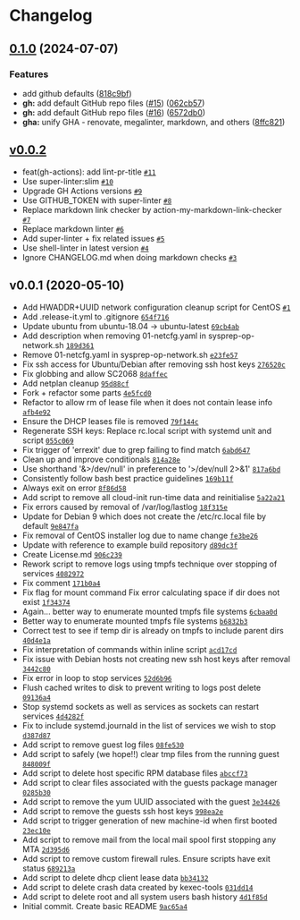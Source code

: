 # Changelog

## [0.1.0](https://github.com/ruzickap/packer-virt-sysprep/compare/v0.0.2...v0.1.0) (2024-07-07)


### Features

* add github defaults ([818c9bf](https://github.com/ruzickap/packer-virt-sysprep/commit/818c9bf27c379dace020b73bc311c08216177a24))
* **gh:** add default GitHub repo files ([#15](https://github.com/ruzickap/packer-virt-sysprep/issues/15)) ([062cb57](https://github.com/ruzickap/packer-virt-sysprep/commit/062cb57bf6990939af55ff38b3431863c4889d74))
* **gh:** add default GitHub repo files ([#16](https://github.com/ruzickap/packer-virt-sysprep/issues/16)) ([6572db0](https://github.com/ruzickap/packer-virt-sysprep/commit/6572db06af3b673221c09147201b49d9722b525e))
* **gha:** unify GHA - renovate, megalinter, markdown, and others ([8ffc821](https://github.com/ruzickap/packer-virt-sysprep/commit/8ffc8219a5e4641f68339923cf18b3a7773de3ec))

## [v0.0.2](https://github.com/ruzickap/packer-virt-sysprep/compare/v0.0.1...v0.0.2)

- feat(gh-actions): add lint-pr-title [`#11`](https://github.com/ruzickap/packer-virt-sysprep/pull/11)
- Use super-linter:slim [`#10`](https://github.com/ruzickap/packer-virt-sysprep/pull/10)
- Upgrade GH Actions versions [`#9`](https://github.com/ruzickap/packer-virt-sysprep/pull/9)
- Use GITHUB_TOKEN with super-linter [`#8`](https://github.com/ruzickap/packer-virt-sysprep/pull/8)
- Replace markdown link checker by action-my-markdown-link-checker [`#7`](https://github.com/ruzickap/packer-virt-sysprep/pull/7)
- Replace markdown linter [`#6`](https://github.com/ruzickap/packer-virt-sysprep/pull/6)
- Add super-linter + fix related issues [`#5`](https://github.com/ruzickap/packer-virt-sysprep/pull/5)
- Use shell-linter in latest version [`#4`](https://github.com/ruzickap/packer-virt-sysprep/pull/4)
- Ignore CHANGELOG.md when doing markdown checks [`#3`](https://github.com/ruzickap/packer-virt-sysprep/pull/3)

## v0.0.1 (2020-05-10)

- Add HWADDR+UUID network configuration cleanup script for CentOS [`#1`](https://github.com/ruzickap/packer-virt-sysprep/pull/1)
- Add .release-it.yml to .gitignore [`654f716`](https://github.com/ruzickap/packer-virt-sysprep/commit/654f7164e6ef68ee940a9fa015e336dab0aaa8ef)
- Update ubuntu from ubuntu-18.04 -&gt; ubuntu-latest [`69cb4ab`](https://github.com/ruzickap/packer-virt-sysprep/commit/69cb4ab31df607be107f8ee3c2e078258df5b45f)
- Add description when removing 01-netcfg.yaml in sysprep-op-network.sh [`189d361`](https://github.com/ruzickap/packer-virt-sysprep/commit/189d361f1c8b97fbd9e94711b0a5290379c13d8f)
- Remove 01-netcfg.yaml in sysprep-op-network.sh [`e23fe57`](https://github.com/ruzickap/packer-virt-sysprep/commit/e23fe5778ac9fe678df1852c4893c8a7681a30a1)
- Fix ssh access for Ubuntu/Debian after removing ssh host keys [`276520c`](https://github.com/ruzickap/packer-virt-sysprep/commit/276520c52bf713d0ea350325304647ba39149d9a)
- Fix globbing and allow SC2068 [`8daffec`](https://github.com/ruzickap/packer-virt-sysprep/commit/8daffecbfdadecb56e9ce94fee4afd0070343996)
- Add netplan cleanup [`95d88cf`](https://github.com/ruzickap/packer-virt-sysprep/commit/95d88cfbedbd702391d95d6daeb2d83a37be77b5)
- Fork + refactor some parts [`4e5fcd0`](https://github.com/ruzickap/packer-virt-sysprep/commit/4e5fcd00ce25c196a8b8128bc20f41614516ffa4)
- Refactor to allow rm of lease file when it does not contain lease info [`afb4e92`](https://github.com/ruzickap/packer-virt-sysprep/commit/afb4e929f338e06e1909dc7612b8b7a4b952250b)
- Ensure the DHCP leases file is removed [`79f144c`](https://github.com/ruzickap/packer-virt-sysprep/commit/79f144c23810f85f9f11196d5af5435f6620c2e8)
- Regenerate SSH keys: Replace rc.local script with systemd unit and script [`055c069`](https://github.com/ruzickap/packer-virt-sysprep/commit/055c069a416cb8a78538551c48314f6212d1a392)
- Fix trigger of 'errexit' due to grep failing to find match [`6abd647`](https://github.com/ruzickap/packer-virt-sysprep/commit/6abd647d4b6b96c895d616cc4a0915059d6db810)
- Clean up and improve conditionals [`814a28e`](https://github.com/ruzickap/packer-virt-sysprep/commit/814a28e253edbf0fc20060b008e58ceda322b9f3)
- Use shorthand '&&gt;/dev/null' in preference to '&gt;/dev/null 2&gt;&1' [`817a6bd`](https://github.com/ruzickap/packer-virt-sysprep/commit/817a6bdb50475fd7d3b7f4edc6fa9d4ea79785a7)
- Consistently follow bash best practice guidelines [`169b11f`](https://github.com/ruzickap/packer-virt-sysprep/commit/169b11f27a55ee428fbbab15b7fe1372098f447e)
- Always exit on error [`8f86d58`](https://github.com/ruzickap/packer-virt-sysprep/commit/8f86d5887df53da7f0294ed8f70c35cc247f9406)
- Add script to remove all cloud-init run-time data and reinitialise [`5a22a21`](https://github.com/ruzickap/packer-virt-sysprep/commit/5a22a218f7bbf9eef49a3d666cc7711be367a55d)
- Fix errors caused by removal of /var/log/lastlog [`18f315e`](https://github.com/ruzickap/packer-virt-sysprep/commit/18f315e9a3865b6f90a5b47e670c5596db08f4d0)
- Update for Debian 9 which does not create the /etc/rc.local file by default [`9e847fa`](https://github.com/ruzickap/packer-virt-sysprep/commit/9e847fa7528997db1997aa89de60be9456185790)
- Fix removal of CentOS installer log due to name change [`fe3be26`](https://github.com/ruzickap/packer-virt-sysprep/commit/fe3be267eaa06d88668ae82eae75eb0d2ac48656)
- Update with reference to example build repository [`d89dc3f`](https://github.com/ruzickap/packer-virt-sysprep/commit/d89dc3fabf866f6505d78cc620018e6c01ced74d)
- Create License.md [`906c239`](https://github.com/ruzickap/packer-virt-sysprep/commit/906c23940c13c04ecdc339d44cfd51e1a5a2f81f)
- Rework script to remove logs using tmpfs technique over stopping of services [`4082972`](https://github.com/ruzickap/packer-virt-sysprep/commit/4082972c7e1272c74a88e98fa45aec6af7d09a4d)
- Fix comment [`171b0a4`](https://github.com/ruzickap/packer-virt-sysprep/commit/171b0a405c869561816d0f19fddae1bd099eabaa)
- Fix flag for mount command Fix error calculating space if dir does not exist [`1f34374`](https://github.com/ruzickap/packer-virt-sysprep/commit/1f343741599c305f05abebbb1b81304dd98d9726)
- Again... better way to enumerate mounted tmpfs file systems [`6cbaa0d`](https://github.com/ruzickap/packer-virt-sysprep/commit/6cbaa0dd161dba10b6204801837498cb64368954)
- Better way to enumerate mounted tmpfs file systems [`b6832b3`](https://github.com/ruzickap/packer-virt-sysprep/commit/b6832b3d50848d7f3f07ffcd5ba4913b17efd0c8)
- Correct test to see if temp dir is already on tmpfs to include parent dirs [`40d4e1a`](https://github.com/ruzickap/packer-virt-sysprep/commit/40d4e1a3f7252262c1be4fc8f5165b9f88562509)
- Fix interpretation of commands within inline script [`acd17cd`](https://github.com/ruzickap/packer-virt-sysprep/commit/acd17cd364c1e46feaa47312b048174da55abbb3)
- Fix issue with Debian hosts not creating new ssh host keys after removal [`3442c80`](https://github.com/ruzickap/packer-virt-sysprep/commit/3442c80d831d900a48cfe2015b36d11ecafd5a61)
- Fix error in loop to stop services [`52d6b96`](https://github.com/ruzickap/packer-virt-sysprep/commit/52d6b9672aa9e496c288ec744b97fdc9920644b0)
- Flush cached writes to disk to prevent writing to logs post delete [`09136a4`](https://github.com/ruzickap/packer-virt-sysprep/commit/09136a423dde4e42f747d1f9629a92df055e93a1)
- Stop systemd sockets as well as services as sockets can restart services [`4d4282f`](https://github.com/ruzickap/packer-virt-sysprep/commit/4d4282f6b91d94e70f0ea8aba7a65f4e336bf69f)
- Fix to include systemd.journald in the list of services we wish to stop [`d387d87`](https://github.com/ruzickap/packer-virt-sysprep/commit/d387d87fe0fc390eb1dca3ba1712f4bf8e8536c6)
- Add script to remove guest log files [`08fe530`](https://github.com/ruzickap/packer-virt-sysprep/commit/08fe530a09e364133a200a40f95cb2525a036d73)
- Add script to safely (we hope!!) clear tmp files from the running guest [`848009f`](https://github.com/ruzickap/packer-virt-sysprep/commit/848009f9ff77683744c2867da09bb35fee0301ca)
- Add script to delete host specific RPM database files [`abccf73`](https://github.com/ruzickap/packer-virt-sysprep/commit/abccf73e25be6bc4c2627619d607aa93866064f0)
- Add script to clear files associated with the guests package manager [`0285b30`](https://github.com/ruzickap/packer-virt-sysprep/commit/0285b309a74b4fb5340fc5f2a697f0c98c78c887)
- Add script to remove the yum UUID associated with the guest [`3e34426`](https://github.com/ruzickap/packer-virt-sysprep/commit/3e34426c4a2ba10415c4a247c4fbefc601512fe3)
- Add script to remove the guests ssh host keys [`998ea2e`](https://github.com/ruzickap/packer-virt-sysprep/commit/998ea2e31f198d62eba1e49ff95c15552fcaa5d2)
- Add script to trigger generation of new machine-id when first booted [`23ec10e`](https://github.com/ruzickap/packer-virt-sysprep/commit/23ec10e70236c8bade2a2b87ea70a359de7b4d09)
- Add script to remove mail from the local mail spool first stopping any MTA [`2d395d6`](https://github.com/ruzickap/packer-virt-sysprep/commit/2d395d646355d3c8fa489071b2f75c2769b55472)
- Add script to remove custom firewall rules. Ensure scripts have exit status [`689213a`](https://github.com/ruzickap/packer-virt-sysprep/commit/689213ac69fa8665f5de87b4a6b91541bba0d2bb)
- Add script to delete dhcp client lease data [`bb34132`](https://github.com/ruzickap/packer-virt-sysprep/commit/bb341325768522abb097be07662194c13d5f3e17)
- Add script to delete crash data created by kexec-tools [`031dd14`](https://github.com/ruzickap/packer-virt-sysprep/commit/031dd14a4702b2eeab3556698c55785985792037)
- Add script to delete root and all system users bash history [`4d1f85d`](https://github.com/ruzickap/packer-virt-sysprep/commit/4d1f85d7364bb741136fc2f60e7e3fd19e3b0caa)
- Initial commit. Create basic README [`9ac65a4`](https://github.com/ruzickap/packer-virt-sysprep/commit/9ac65a4d606dc5fe820cd8f9c2708f0e168e1c2d)
